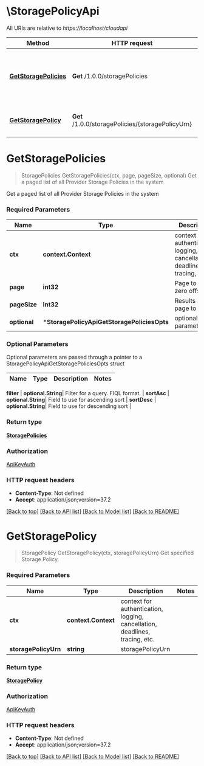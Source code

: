 # \StoragePolicyApi

All URIs are relative to *https://localhost/cloudapi*

Method | HTTP request | Description
------------- | ------------- | -------------
[**GetStoragePolicies**](StoragePolicyApi.md#GetStoragePolicies) | **Get** /1.0.0/storagePolicies | Get a paged list of all Provider Storage Policies in the system
[**GetStoragePolicy**](StoragePolicyApi.md#GetStoragePolicy) | **Get** /1.0.0/storagePolicies/{storagePolicyUrn} | Get specified Storage Policy.


# **GetStoragePolicies**
> StoragePolicies GetStoragePolicies(ctx, page, pageSize, optional)
Get a paged list of all Provider Storage Policies in the system

Get a paged list of all Provider Storage Policies in the system 

### Required Parameters

Name | Type | Description  | Notes
------------- | ------------- | ------------- | -------------
 **ctx** | **context.Context** | context for authentication, logging, cancellation, deadlines, tracing, etc.
  **page** | **int32**| Page to fetch, zero offset. | [default to 1]
  **pageSize** | **int32**| Results per page to fetch. | [default to 25]
 **optional** | ***StoragePolicyApiGetStoragePoliciesOpts** | optional parameters | nil if no parameters

### Optional Parameters
Optional parameters are passed through a pointer to a StoragePolicyApiGetStoragePoliciesOpts struct

Name | Type | Description  | Notes
------------- | ------------- | ------------- | -------------


 **filter** | **optional.String**| Filter for a query.  FIQL format. | 
 **sortAsc** | **optional.String**| Field to use for ascending sort | 
 **sortDesc** | **optional.String**| Field to use for descending sort | 

### Return type

[**StoragePolicies**](StoragePolicies.md)

### Authorization

[ApiKeyAuth](../README.md#ApiKeyAuth)

### HTTP request headers

 - **Content-Type**: Not defined
 - **Accept**: application/json;version=37.2

[[Back to top]](#) [[Back to API list]](../README.md#documentation-for-api-endpoints) [[Back to Model list]](../README.md#documentation-for-models) [[Back to README]](../README.md)

# **GetStoragePolicy**
> StoragePolicy GetStoragePolicy(ctx, storagePolicyUrn)
Get specified Storage Policy.

### Required Parameters

Name | Type | Description  | Notes
------------- | ------------- | ------------- | -------------
 **ctx** | **context.Context** | context for authentication, logging, cancellation, deadlines, tracing, etc.
  **storagePolicyUrn** | **string**| storagePolicyUrn | 

### Return type

[**StoragePolicy**](StoragePolicy.md)

### Authorization

[ApiKeyAuth](../README.md#ApiKeyAuth)

### HTTP request headers

 - **Content-Type**: Not defined
 - **Accept**: application/json;version=37.2

[[Back to top]](#) [[Back to API list]](../README.md#documentation-for-api-endpoints) [[Back to Model list]](../README.md#documentation-for-models) [[Back to README]](../README.md)

